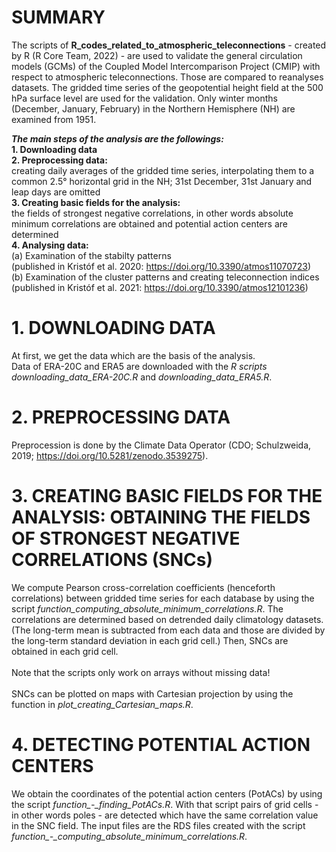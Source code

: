 # SUMMARY

The scripts of **R_codes_related_to_atmospheric_teleconnections** - created by R (R Core Team, 2022) - are used to validate the general circulation models (GCMs) of the Coupled Model Intercomparison Project (CMIP) with respect to atmospheric teleconnections. Those are compared to reanalyses datasets. The gridded time series of the geopotential height field at the 500 hPa surface level are used for the validation. Only winter months (December, January, February) in the Northern Hemisphere (NH) are examined from 1951.

***The main steps of the analysis are the followings:***<br>
**1. Downloading data**<br>
**2. Preprocessing data:**<br> creating daily averages of the gridded time series, interpolating them to a common 2.5° horizontal grid in the NH; 31st December, 31st January and leap days are omitted<br>
**3. Creating basic fields for the analysis:**<br> the fields of strongest negative correlations, in other words absolute minimum correlations are obtained and potential action centers are determined<br>
**4. Analysing data:** <br>
   (a) Examination of the stabilty patterns <br>
       (published in Kristóf et al. 2020: https://doi.org/10.3390/atmos11070723) <br>
   (b) Examination of the cluster patterns and creating teleconnection indices <br>
       (published in Kristóf et al. 2021: https://doi.org/10.3390/atmos12101236)
 
# 1. DOWNLOADING DATA
At first, we get the data which are the basis of the analysis. <br>
Data of ERA-20C and ERA5 are downloaded with the *R scripts downloading_data_ERA-20C.R* and *downloading_data_ERA5.R*.

# 2. PREPROCESSING DATA
Preprocession is done by the Climate Data Operator (CDO; Schulzweida, 2019; https://doi.org/10.5281/zenodo.3539275).

# 3. CREATING BASIC FIELDS FOR THE ANALYSIS: OBTAINING THE FIELDS OF STRONGEST NEGATIVE CORRELATIONS (SNCs)
We compute Pearson cross-correlation coefficients (henceforth correlations) between gridded time series for each database by using the script *function_computing_absolute_minimum_correlations.R*. The correlations are determined based on detrended daily climatology datasets. (The long-term mean is subtracted from each data and those are divided by the long-term standard deviation in each grid cell.) Then, SNCs are obtained in each grid cell. <br>
<br>
Note that the scripts only work on arrays without missing data! <br>
<br>
SNCs can be plotted on maps with Cartesian projection by using the function in *plot_creating_Cartesian_maps.R*.

# 4. DETECTING POTENTIAL ACTION CENTERS
We obtain the coordinates of the potential action centers (PotACs) by using the script *function_-_finding_PotACs.R*.
With that script pairs of grid cells - in other words poles - are detected which have the same correlation value in the SNC field.
The input files are the RDS files created with the script *function_-_computing_absolute_minimum_correlations.R*.
